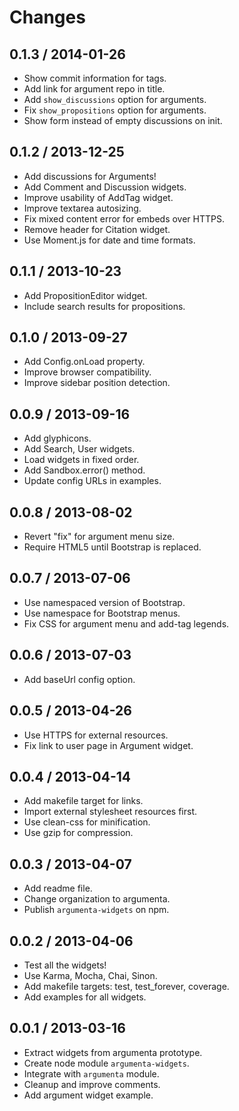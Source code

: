 
# Changes

## 0.1.3 / 2014-01-26

+ Show commit information for tags.
+ Add link for argument repo in title.
+ Add `show_discussions` option for arguments.
+ Fix `show_propositions` option for arguments.
+ Show form instead of empty discussions on init.

## 0.1.2 / 2013-12-25

+ Add discussions for Arguments!
+ Add Comment and Discussion widgets.
+ Improve usability of AddTag widget.
+ Improve textarea autosizing.
+ Fix mixed content error for embeds over HTTPS.
+ Remove header for Citation widget.
+ Use Moment.js for date and time formats.

## 0.1.1 / 2013-10-23

+ Add PropositionEditor widget.
+ Include search results for propositions.

## 0.1.0 / 2013-09-27

+ Add Config.onLoad property.
+ Improve browser compatibility.
+ Improve sidebar position detection.

## 0.0.9 / 2013-09-16

+ Add glyphicons.
+ Add Search, User widgets.
+ Load widgets in fixed order.
+ Add Sandbox.error() method.
+ Update config URLs in examples.

## 0.0.8 / 2013-08-02

+ Revert "fix" for argument menu size.
+ Require HTML5 until Bootstrap is replaced.

## 0.0.7 / 2013-07-06

+ Use namespaced version of Bootstrap.
+ Use namespace for Bootstrap menus.
+ Fix CSS for argument menu and add-tag legends.

## 0.0.6 / 2013-07-03

+ Add baseUrl config option.

## 0.0.5 / 2013-04-26

+ Use HTTPS for external resources.
+ Fix link to user page in Argument widget.

## 0.0.4 / 2013-04-14

+ Add makefile target for links.
+ Import external stylesheet resources first.
+ Use clean-css for minification.
+ Use gzip for compression.

## 0.0.3 / 2013-04-07

+ Add readme file.
+ Change organization to argumenta.
+ Publish `argumenta-widgets` on npm.

## 0.0.2 / 2013-04-06

+ Test all the widgets!
+ Use Karma, Mocha, Chai, Sinon.
+ Add makefile targets: test, test_forever, coverage.
+ Add examples for all widgets.

## 0.0.1 / 2013-03-16

+ Extract widgets from argumenta prototype.
+ Create node module `argumenta-widgets`.
+ Integrate with `argumenta` module.
+ Cleanup and improve comments.
+ Add argument widget example.
